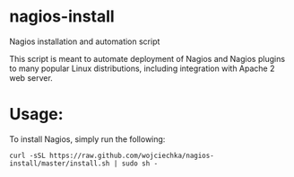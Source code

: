 # nagios-install
Nagios installation and automation script

This script is meant to automate deployment of Nagios and Nagios plugins to many popular Linux distributions, including integration with Apache 2 web server.

# Usage:

To install Nagios, simply run the following:

```
curl -sSL https://raw.github.com/wojciechka/nagios-install/master/install.sh | sudo sh -
```
